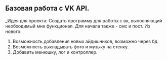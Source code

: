 ## Базовая работа с VK API.


_Идея для проекта: Создать программу для работы с вк, выполняющий необходимый мне функционал. Для начала также - смс и пост. 
Из нового:
1. Возможность добавления новых айдишников, возможно через бд.
2. Возможность выкладывать фото и музыку на стенку.
3. Добавить менюшку, лог и контроллер.
